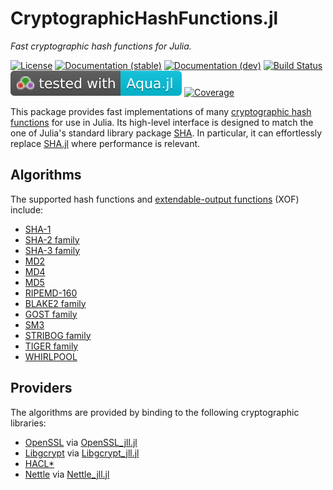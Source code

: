 # CryptographicHashFunctions.jl

*Fast cryptographic hash functions for Julia.*

[![License](https://img.shields.io/badge/license-MIT-brightgreen.svg?style=flat)](LICENSE)
[![Documentation (stable)](https://img.shields.io/badge/docs-stable-blue.svg)](https://erich-9.github.io/CryptographicHashFunctions.jl/stable)
[![Documentation (dev)](https://img.shields.io/badge/docs-dev-blue.svg)](https://erich-9.github.io/CryptographicHashFunctions.jl/dev)
[![Build Status](https://github.com/erich-9/CryptographicHashFunctions.jl/actions/workflows/CI.yml/badge.svg)](https://github.com/erich-9/CryptographicHashFunctions.jl/actions/workflows/CI.yml)
[![Aqua](https://raw.githubusercontent.com/JuliaTesting/Aqua.jl/master/badge.svg)](https://github.com/JuliaTesting/Aqua.jl)
[![Coverage](https://codecov.io/github/erich-9/CryptographicHashFunctions.jl/branch/main/graph/badge.svg)](https://codecov.io/github/erich-9/CryptographicHashFunctions.jl)

This package provides fast implementations of many [cryptographic hash functions](https://en.wikipedia.org/wiki/Cryptographic_hash_function) for use in Julia.
Its high-level interface is designed to match the one of Julia's standard library package [SHA](https://docs.julialang.org/en/v1/stdlib/SHA/).
In particular, it can effortlessly replace [SHA.jl](https://github.com/JuliaCrypto/SHA.jl) where performance is relevant.

## Algorithms

The supported hash functions and [extendable-output functions](https://en.wikipedia.org/wiki/Extendable-output_function) (XOF) include:

  - [SHA-1](https://en.wikipedia.org/wiki/SHA-1)
  - [SHA-2 family](https://en.wikipedia.org/wiki/SHA-2)
  - [SHA-3 family](https://en.wikipedia.org/wiki/SHA-3)
  - [MD2](https://en.wikipedia.org/wiki/MD2_(hash_function))
  - [MD4](https://en.wikipedia.org/wiki/MD4)
  - [MD5](https://en.wikipedia.org/wiki/MD5)
  - [RIPEMD-160](https://en.wikipedia.org/wiki/RIPEMD)
  - [BLAKE2 family](https://en.wikipedia.org/wiki/BLAKE_(hash_function)#BLAKE2)
  - [GOST family](https://en.wikipedia.org/wiki/GOST_(hash_function))
  - [SM3](https://en.wikipedia.org/wiki/SM3_(hash_function))
  - [STRIBOG family](https://en.wikipedia.org/wiki/Streebog)
  - [TIGER family](https://en.wikipedia.org/wiki/Tiger_(hash_function))
  - [WHIRLPOOL](https://en.wikipedia.org/wiki/Whirlpool_(hash_function))

## Providers

The algorithms are provided by binding to the following cryptographic libraries:

  - [OpenSSL](https://www.openssl.org/) via [OpenSSL_jll.jl](https://github.com/JuliaBinaryWrappers/OpenSSL_jll.jl)
  - [Libgcrypt](https://gnupg.org/software/libgcrypt/index.html) via [Libgcrypt_jll.jl](https://github.com/JuliaBinaryWrappers/Libgcrypt_jll.jl)
  - [HACL*](https://github.com/cryspen/hacl-packages/)
  - [Nettle](https://www.lysator.liu.se/%7Enisse/nettle/) via [Nettle_jll.jl](https://github.com/JuliaBinaryWrappers/Nettle_jll.jl)
